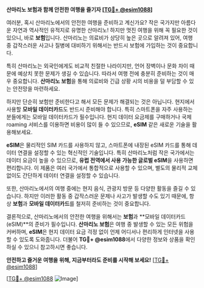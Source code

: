 **산마리노 보험과 함께 안전한 여행을 즐기자 [[TG💪+ @esim1088](https://t.me/s/esim1088)]**

여러분, 혹시 산마리노에서의 안전한 여행을 준비하고 계신가요? 작은 국가지만 아름다운 자연과 역사적인 유적지로 유명한 산마리노! 하지만 멋진 여행을 위해 꼭 필요한 것이 있으니, 바로 **보험**입니다. 산마리노는 의료비가 상당히 높은 곳으로 알려져 있어, 여행 중 갑작스러운 사고나 질병에 대비하기 위해서는 반드시 보험에 가입하는 것이 중요합니다.

특히 산마리노는 외국인에게도 비교적 친절한 나라이지만, 언어 장벽이나 문화 차이 때문에 예상치 못한 문제가 생길 수 있습니다. 따라서 여행 전에 충분히 준비하는 것이 매우 중요합니다. **산마리노 보험**을 통해 의료비와 긴급 상황 시의 비용을 덜 부담할 수 있는 안전망을 마련하세요.

하지만 단순히 보험만 준비한다고 해서 모든 문제가 해결되는 것은 아닙니다. 현지에서 사용할 **모바일 데이터카드**도 반드시 준비해야 합니다. 특히 스마트폰을 자주 사용하는 분들에게는 모바일 데이터카드가 필수입니다. 현지 데이터 요금제를 구매하거나 국제 roaming 서비스를 이용하면 비용이 많이 들 수 있으므로, **eSIM** 같은 새로운 기술을 활용해보세요.

**eSIM**은 물리적인 SIM 카드를 사용하지 않고, 스마트폰에 내장된 eSIM 카드를 통해 데이터 연결을 설정할 수 있는 혁신적인 기술입니다. 특히 산마리노처럼 작은 국가에서는 데이터 요금이 높을 수 있으므로, **유럽 전역에서 사용 가능한 글로벌 eSIM**을 사용하면 편리합니다. 이 제품은 여러 국가에서 통합적으로 사용할 수 있으며, 별도의 물리적 교체 없이도 간단하게 데이터 연결을 설정할 수 있습니다.

또한, 산마리노에서의 여행 중에는 현지 음식, 관광지 방문 등 다양한 활동을 즐길 수 있습니다. 하지만 이러한 활동 중 갑작스러운 문제나 사고가 발생할 수도 있기 때문에, 항상 **보험**과 **모바일 데이터카드**를 철저히 준비하는 것이 중요합니다.

결론적으로, 산마리노에서의 안전한 여행을 위해서는 **보험**과 **모바일 데이터카드(eSIM)**의 준비가 필수입니다. **산마리노 보험**은 여행 중 발생할 수 있는 모든 위험을 커버하며, **eSIM**은 현지 데이터 요금 걱정 없이 언제 어디서나 편리하게 인터넷을 사용할 수 있도록 도와줍니다. 더불어 **TG💪+ @esim1088**에서 다양한 정보와 상품을 확인하실 수 있으니 참고하시면 좋습니다.

**안전하고 즐거운 여행을 위해, 지금부터라도 준비를 시작해 보세요!** [[TG💪+ @esim1088](https://t.me/s/esim1088)] 

[[TG💪+ @esim1088](https://t.me/s/esim1088) ![Image](https://i.postimg.cc/Y0z9fWf4/image.png)]